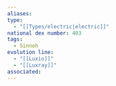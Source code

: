 ```yaml
---
aliases: 
type:
  - "[[Types/electric|electric]]"
national dex number: 403
tags:
  - Sinnoh
evolution line:
  - "[[Luxio]]"
  - "[[Luxray]]"
associated:
---
```


